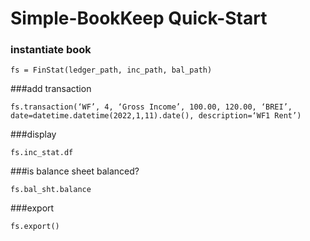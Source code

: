 # Simple-BookKeep Quick-Start

### instantiate book
```angular2html
fs = FinStat(ledger_path, inc_path, bal_path)
```

###add transaction
```
fs.transaction(‘WF’, 4, ‘Gross Income’, 100.00, 120.00, ‘BREI’, date=datetime.datetime(2022,1,11).date(), description=‘WF1 Rent’)
```

###display
```
fs.inc_stat.df
```

###is balance sheet balanced?
```
fs.bal_sht.balance
```
###export
```
fs.export()
```
